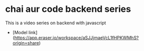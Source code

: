 
# chai aur code backend series

This is a video series on backend with javascript
- [Model link] (https://app.eraser.io/workspace/aSJJjmaeVcL1fHPKWMhS?origin=share)